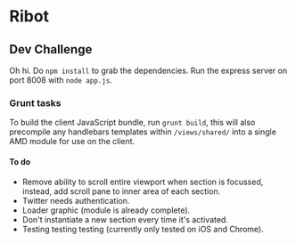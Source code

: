 # Ribot
## Dev Challenge

Oh hi. Do `npm install` to grab the dependencies. Run the express server on port 8008 with `node app.js`.

### Grunt tasks

To build the client JavaScript bundle, run `grunt build`, this will also precompile any handlebars templates within `/views/shared/` into a single AMD module for use on the client.

#### To do

* Remove ability to scroll entire viewport when section is focussed, instead, add scroll pane to inner area of each section.
* Twitter needs authentication.
* Loader graphic (module is already complete).
* Don't instantiate a new section every time it's activated.
* Testing testing testing (currently only tested on iOS and Chrome).
